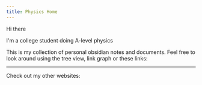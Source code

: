 ```yaml
---
title: Physics Home
---
```



Hi there

I'm a college student doing A-level physics

This is my collection of personal obsidian notes and documents. Feel free to look around using the tree view, link graph or these links:








---

Check out my other websites:


